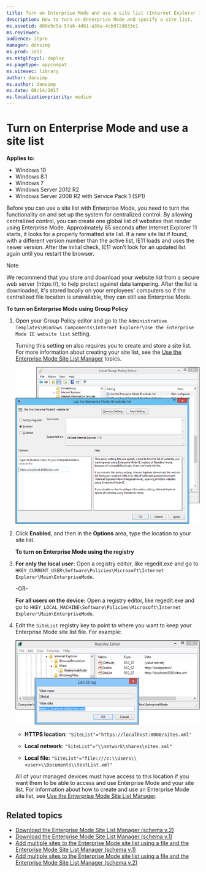 ```yaml
---
title: Turn on Enterprise Mode and use a site list (Internet Explorer 11 for IT Pros)
description: How to turn on Enterprise Mode and specify a site list.
ms.assetid: 800e9c5a-57a6-4d61-a38a-4cb972d833e1
ms.reviewer: 
audience: itpro
manager: dansimp
ms.prod: ie11
ms.mktglfcycl: deploy
ms.pagetype: appcompat
ms.sitesec: library
author: dansimp
ms.author: dansimp
ms.date: 08/14/2017
ms.localizationpriority: medium
---
```



# Turn on Enterprise Mode and use a site list

**Applies to:**

-   Windows 10
-   Windows 8.1
-   Windows 7
-   Windows Server 2012 R2
-   Windows Server 2008 R2 with Service Pack 1 (SP1)

Before you can use a site list with Enterprise Mode, you need to turn the functionality on and set up the system for centralized control. By allowing centralized control, you can create one global list of websites that render using Enterprise Mode. Approximately 65 seconds after Internet Explorer 11 starts, it looks for a properly formatted site list. If a new site list if found, with a different version number than the active list, IE11 loads and uses the newer version. After the initial check, IE11 won’t look for an updated list again until you restart the browser.

>[!NOTE]
>We recommend that you store and download your website list from a secure web server (https://), to help protect against data tampering. After the list is downloaded, it's stored locally on your employees' computers so if the centralized file location is unavailable, they can still use Enterprise Mode.

 **To turn on Enterprise Mode using Group Policy**

1. Open your Group Policy editor and go to the `Administrative Templates\Windows Components\Internet Explorer\Use the Enterprise Mode IE website list` setting.<p>
   Turning this setting on also requires you to create and store a site list. For more information about creating your site list, see the [Use the Enterprise Mode Site List Manager](use-the-enterprise-mode-site-list-manager.md) topics.

   ![local group policy editor for using a site list](images/ie-emie-grouppolicysitelist.png)

2. Click **Enabled**, and then in the **Options** area, type the location to your site list.

   **To turn on Enterprise Mode using the registry**

3. **For only the local user:** Open a registry editor, like regedit.exe and go to `HKEY_CURRENT_USER\Software\Policies\Microsoft\Internet Explorer\Main\EnterpriseMode`.
   <p>-OR-<p>
   <strong>For all users on the device:</strong> Open a registry editor, like regedit.exe and go to <code>HKEY_LOCAL_MACHINE\Software\Policies\Microsoft\Internet Explorer\Main\EnterpriseMode</code>.

4. Edit the `SiteList` registry key to point to where you want to keep your Enterprise Mode site list file. For example:

   ![enterprise mode with site list in the registry](images/ie-emie-registrysitelist.png)

   -   **HTTPS location**: `"SiteList"="https://localhost:8080/sites.xml"`

   -   **Local network:** `"SiteList"="\\network\shares\sites.xml"`

   -   **Local file:** `"SiteList"="file:///c:\\Users\\<user>\\Documents\\testList.xml"`
    
   All of your managed devices must have access to this location if you want them to be able to access and use Enterprise Mode and your site list. For information about how to create and use an Enterprise Mode site list, see [Use the Enterprise Mode Site List Manager](use-the-enterprise-mode-site-list-manager.md).

## Related topics
- [Download the Enterprise Mode Site List Manager (schema v.2)](https://go.microsoft.com/fwlink/p/?LinkId=716853)
- [Download the Enterprise Mode Site List Manager (schema v.1)](https://go.microsoft.com/fwlink/p/?LinkID=394378)
- [Add multiple sites to the Enterprise Mode site list using a file and the Enterprise Mode Site List Manager (schema v.1)](add-multiple-sites-to-enterprise-mode-site-list-using-the-version-1-schema-and-enterprise-mode-tool.md)
- [Add multiple sites to the Enterprise Mode site list using a file and the Enterprise Mode Site List Manager (schema v.2)](add-multiple-sites-to-enterprise-mode-site-list-using-the-version-2-schema-and-enterprise-mode-tool.md)
 

 



